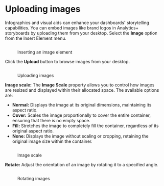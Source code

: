 # Uploading images

Infographics and visual aids can enhance your dashboards' storytelling capabilities. You can embed images like brand logos in Analytics+ storyboards by uploading them from your desktop. Select the **Image** option from the Insert Element menu.

<figure><img src="../.gitbook/assets/image (1849).png" alt=""><figcaption><p>Inserting an image element</p></figcaption></figure>

Click the **Upload** button to browse images from your desktop.

<figure><img src="../.gitbook/assets/image (1851).png" alt=""><figcaption><p>Uploading images</p></figcaption></figure>

**Image scale:** The **Image Scale** property allows you to control how images are resized and displayed within their allocated space. The available options are:

* **Normal:** Displays the image at its original dimensions, maintaining its aspect ratio.
* **Cover:** Scales the image proportionally to cover the entire container, ensuring that there is no empty space.
* **Fill:** Stretches the image to completely fill the container, regardless of its original aspect ratio.
* **None:** Displays the image without scaling or cropping, retaining the original image size within the container.

<figure><img src="../.gitbook/assets/image (1852).png" alt=""><figcaption><p>Image scale</p></figcaption></figure>

**Rotate:** Adjust the orientation of an image by rotating it to a specified angle.

<figure><img src="../.gitbook/assets/image (1853).png" alt=""><figcaption><p>Rotating images</p></figcaption></figure>
